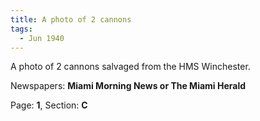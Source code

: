 ```yaml
---  
title: A photo of 2 cannons  
tags:  
  - Jun 1940  
---  
```

  
A photo of 2 cannons salvaged from the HMS Winchester.  
  
Newspapers: **Miami Morning News or The Miami Herald**  
  
Page: **1**, Section: **C** 
